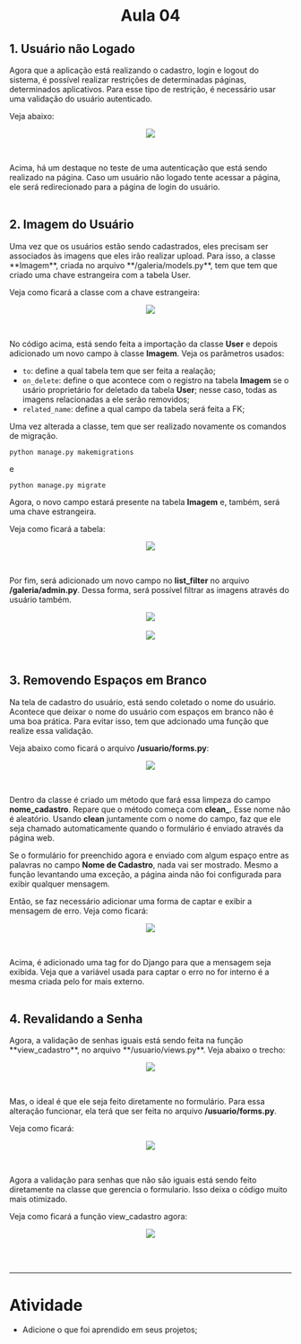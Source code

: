 <h1 style="text-align:center;">Aula 04</h1>

<h2>1. Usuário não Logado</h2>
Agora que a aplicação está realizando o cadastro, login e logout do sistema, é possível realizar restrições de determinadas páginas, determinados aplicativos. Para esse tipo de restrição, é necessário usar uma validação do usuário autenticado.

Veja abaixo:
<p align="center">
    <img src="imagens/aula-04/imagem-01.png">
</p>
<br>

Acima, há um destaque no teste de uma autenticação que está sendo realizado na página. Caso um usuário não logado tente acessar a página, ele será redirecionado para a página de login do usuário.
<br><br>

<h2>2. Imagem do Usuário</h2>
Uma vez que os usuários estão sendo cadastrados, eles precisam ser associados às imagens que eles irão realizar upload. Para isso, a classe **Imagem**, criada no arquivo **/galeria/models.py**, tem que  tem que criado uma chave estrangeira com a tabela User.

Veja como ficará a classe com a chave estrangeira:
<p align="center">
    <img src="imagens/aula-04/imagem-02.png">
</p>
<br>

No código acima, está sendo feita a importação da classe **User** e depois adicionado um novo campo à classe **Imagem**. Veja os parâmetros usados:
- `to`: define a qual tabela tem que ser feita a realação;
- `on_delete`: define o que acontece com o registro na tabela **Imagem** se o usário proprietário for deletado da tabela **User**; nesse caso, todas as imagens relacionadas a ele serão removidos;
- `related_name`: define a qual campo da tabela será feita a FK;

Uma vez alterada a classe, tem que ser realizado novamente os comandos de migração.
```shell
python manage.py makemigrations
```
e
```shell
python manage.py migrate
```
Agora, o novo campo estará presente na tabela **Imagem** e, também, será uma chave estrangeira.

Veja como ficará a tabela:
<p align="center">
    <img src="imagens/aula-04/imagem-03.png">
</p>
<br>

Por fim, será adicionado um novo campo no **list_filter** no arquivo **/galeria/admin.py**. Dessa forma, será possível filtrar as imagens através do usuário também.
<p align="center">
    <img src="imagens/aula-04/imagem-04.png">
    <br><br>
    <img src="imagens/aula-04/imagem-04-1.png">
</p>
<br>

<h2>3. Removendo Espaços em Branco</h2>
Na tela de cadastro do usuário, está sendo coletado o nome do usuário. Acontece que deixar o nome do usuário com espaços em branco não é uma boa prática. Para evitar isso, tem que adcionado uma função que realize essa validação.

Veja abaixo como ficará o arquivo **/usuario/forms.py**:
<p align="center">
    <img src="imagens/aula-04/imagem-05.png">
</p>
<br>

Dentro da classe é criado um método que fará essa limpeza do campo **nome_cadastro**. Repare que o método começa com **clean_**. Esse nome não é aleatório. Usando **clean** juntamente com o nome do campo, faz que ele seja chamado automaticamente quando o formulário é enviado através da página web.

Se o formulário for preenchido agora e enviado com algum espaço entre as palavras no campo **Nome de Cadastro**, nada vai ser mostrado. Mesmo a função levantando uma exceção, a página ainda não foi configurada para exibir qualquer mensagem.

Então, se faz necessário adicionar uma forma de captar e exibir a mensagem de erro. Veja como ficará:
<p align="center">
    <img src="imagens/aula-04/imagem-06.png">
</p>
<br>

Acima, é adicionado uma tag for do Django para que a mensagem seja exibida. Veja que a variável usada para captar o erro no for interno é a mesma criada pelo for mais externo.
<br><br>

<h2>4. Revalidando a Senha</h2>
Agora, a validação de senhas iguais está sendo feita na função **view_cadastro**, no arquivo **/usuario/views.py**. Veja abaixo o trecho:
<p align="center">
    <img src="imagens/aula-04/imagem-07.png">
</p>
<br>

Mas, o ideal é que ele seja feito diretamente no formulário. Para essa alteração funcionar, ela terá que ser feita no arquivo **/usuario/forms.py**.

Veja como ficará:
<p align="center">
    <img src="imagens/aula-04/imagem-08.png">
</p>
<br>

Agora a validação para senhas que não são iguais está sendo feito diretamente na classe que gerencia o formulario. Isso deixa o código muito mais otimizado.

Veja como ficará a função view_cadastro agora:
<p align="center">
    <img src="imagens/aula-04/imagem-09.png">
</p>
<br><br>

- - - -
<h1 class="centro">Atividade</h1>

- Adicione o que foi aprendido em seus projetos;

